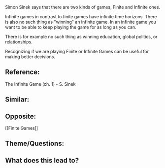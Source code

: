 Simon Sinek says that there are two kinds of games, Finite and Infinite ones. 

Infinite games in contrast to finite games have infinite time horizons. There is also no such thing as "winning" an infinite game. In an infinite game you want to be able to keep playing the game for as long as you can.

There is for example no such thing as winning education, global politics, or relationships.

Recognizing if we are playing Finite or Infinite Games can be useful for making better decisions.


## Reference:
The Infinite Game (ch. 1) - S. Sinek

## Similar:

## Opposite: 
[[Finite Games]]

## Theme/Questions:

## What does this lead to?
